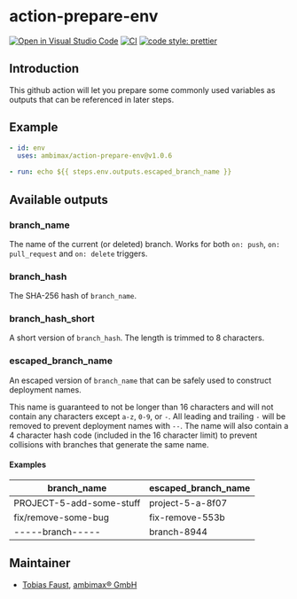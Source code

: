 # action-prepare-env

[![Open in Visual Studio Code](https://open.vscode.dev/badges/open-in-vscode.svg)](https://open.vscode.dev/organization/repository) [![CI](https://github.com/ambimax/action-prepare-env/actions/workflows/ci.yml/badge.svg)](https://github.com/ambimax/action-prepare-env/actions/workflows/ci.yml) [![code style: prettier](https://img.shields.io/badge/code_style-prettier-ff69b4.svg?style=flat-square)](https://github.com/prettier/prettier)

## Introduction

This github action will let you prepare some commonly used variables as outputs that can be referenced in later steps.

## Example

<!-- region:example-code start -->

```yaml
- id: env
  uses: ambimax/action-prepare-env@v1.0.6

- run: echo ${{ steps.env.outputs.escaped_branch_name }}
```

<!-- region:example-code end -->

## Available outputs

### branch_name

The name of the current (or deleted) branch. Works for both `on: push`, `on: pull_request` and `on: delete` triggers.

### branch_hash

The SHA-256 hash of `branch_name`.

### branch_hash_short

A short version of `branch_hash`. The length is trimmed to 8 characters.

### escaped_branch_name

An escaped version of `branch_name` that can be safely used to construct deployment names.

This name is guaranteed to not be longer than 16 characters and will not contain any characters except `a-z`, `0-9`, or `-`. All leading and trailing `-` will be removed to prevent deployment names with `--`. The name will also contain a 4 character hash code (included in the 16 character limit) to prevent collisions with branches that generate the same name.

#### Examples

| branch_name              | escaped_branch_name |
| ------------------------ | ------------------- |
| PROJECT-5-add-some-stuff | project-5-a-8f07    |
| fix/remove-some-bug      | fix-remove-553b     |
| -----branch-----         | branch-8944         |

## Maintainer

- [Tobias Faust](https://github.com/FaustTobias), [ambimax® GmbH](https://www.ambimax.de/)
